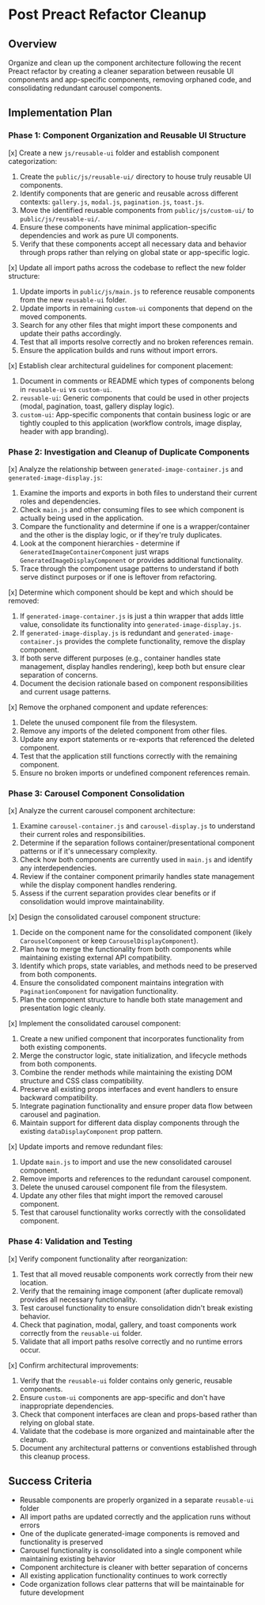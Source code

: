 # Post Preact Refactor Cleanup

## Overview
Organize and clean up the component architecture following the recent Preact refactor by creating a cleaner separation between reusable UI components and app-specific components, removing orphaned code, and consolidating redundant carousel components.

## Implementation Plan

### Phase 1: Component Organization and Reusable UI Structure
[x] Create a new `js/reusable-ui` folder and establish component categorization:
1. Create the `public/js/reusable-ui/` directory to house truly reusable UI components.
2. Identify components that are generic and reusable across different contexts: `gallery.js`, `modal.js`, `pagination.js`, `toast.js`.
3. Move the identified reusable components from `public/js/custom-ui/` to `public/js/reusable-ui/`.
4. Ensure these components have minimal application-specific dependencies and work as pure UI components.
5. Verify that these components accept all necessary data and behavior through props rather than relying on global state or app-specific logic.

[x] Update all import paths across the codebase to reflect the new folder structure:
1. Update imports in `public/js/main.js` to reference reusable components from the new `reusable-ui` folder.
2. Update imports in remaining `custom-ui` components that depend on the moved components.
3. Search for any other files that might import these components and update their paths accordingly.
4. Test that all imports resolve correctly and no broken references remain.
5. Ensure the application builds and runs without import errors.

[x] Establish clear architectural guidelines for component placement:
1. Document in comments or README which types of components belong in `reusable-ui` vs `custom-ui`.
2. `reusable-ui`: Generic components that could be used in other projects (modal, pagination, toast, gallery display logic).
3. `custom-ui`: App-specific components that contain business logic or are tightly coupled to this application (workflow controls, image display, header with app branding).

### Phase 2: Investigation and Cleanup of Duplicate Components
[x] Analyze the relationship between `generated-image-container.js` and `generated-image-display.js`:
1. Examine the imports and exports in both files to understand their current roles and dependencies.
2. Check `main.js` and other consuming files to see which component is actually being used in the application.
3. Compare the functionality and determine if one is a wrapper/container and the other is the display logic, or if they're truly duplicates.
4. Look at the component hierarchies - determine if `GeneratedImageContainerComponent` just wraps `GeneratedImageDisplayComponent` or provides additional functionality.
5. Trace through the component usage patterns to understand if both serve distinct purposes or if one is leftover from refactoring.

[x] Determine which component should be kept and which should be removed:
1. If `generated-image-container.js` is just a thin wrapper that adds little value, consolidate its functionality into `generated-image-display.js`.
2. If `generated-image-display.js` is redundant and `generated-image-container.js` provides the complete functionality, remove the display component.
3. If both serve different purposes (e.g., container handles state management, display handles rendering), keep both but ensure clear separation of concerns.
4. Document the decision rationale based on component responsibilities and current usage patterns.

[x] Remove the orphaned component and update references:
1. Delete the unused component file from the filesystem.
2. Remove any imports of the deleted component from other files.
3. Update any export statements or re-exports that referenced the deleted component.
4. Test that the application still functions correctly with the remaining component.
5. Ensure no broken imports or undefined component references remain.

### Phase 3: Carousel Component Consolidation
[x] Analyze the current carousel component architecture:
1. Examine `carousel-container.js` and `carousel-display.js` to understand their current roles and responsibilities.
2. Determine if the separation follows container/presentational component patterns or if it's unnecessary complexity.
3. Check how both components are currently used in `main.js` and identify any interdependencies.
4. Review if the container component primarily handles state management while the display component handles rendering.
5. Assess if the current separation provides clear benefits or if consolidation would improve maintainability.

[x] Design the consolidated carousel component structure:
1. Decide on the component name for the consolidated component (likely `CarouselComponent` or keep `CarouselDisplayComponent`).
2. Plan how to merge the functionality from both components while maintaining existing external API compatibility.
3. Identify which props, state variables, and methods need to be preserved from both components.
4. Ensure the consolidated component maintains integration with `PaginationComponent` for navigation functionality.
5. Plan the component structure to handle both state management and presentation logic cleanly.

[x] Implement the consolidated carousel component:
1. Create a new unified component that incorporates functionality from both existing components.
2. Merge the constructor logic, state initialization, and lifecycle methods from both components.
3. Combine the render methods while maintaining the existing DOM structure and CSS class compatibility.
4. Preserve all existing props interfaces and event handlers to ensure backward compatibility.
5. Integrate pagination functionality and ensure proper data flow between carousel and pagination.
6. Maintain support for different data display components through the existing `dataDisplayComponent` prop pattern.

[x] Update imports and remove redundant files:
1. Update `main.js` to import and use the new consolidated carousel component.
2. Remove imports and references to the redundant carousel component.
3. Delete the unused carousel component file from the filesystem.
4. Update any other files that might import the removed carousel component.
5. Test that carousel functionality works correctly with the consolidated component.

### Phase 4: Validation and Testing
[x] Verify component functionality after reorganization:
1. Test that all moved reusable components work correctly from their new location.
2. Verify that the remaining image component (after duplicate removal) provides all necessary functionality.
3. Test carousel functionality to ensure consolidation didn't break existing behavior.
4. Check that pagination, modal, gallery, and toast components work correctly from the `reusable-ui` folder.
5. Validate that all import paths resolve correctly and no runtime errors occur.

[x] Confirm architectural improvements:
1. Verify that the `reusable-ui` folder contains only generic, reusable components.
2. Ensure `custom-ui` components are app-specific and don't have inappropriate dependencies.
3. Check that component interfaces are clean and props-based rather than relying on global state.
4. Validate that the codebase is more organized and maintainable after the cleanup.
5. Document any architectural patterns or conventions established through this cleanup process.

## Success Criteria
- Reusable components are properly organized in a separate `reusable-ui` folder
- All import paths are updated correctly and the application runs without errors
- One of the duplicate generated-image components is removed and functionality is preserved
- Carousel functionality is consolidated into a single component while maintaining existing behavior
- Component architecture is cleaner with better separation of concerns
- All existing application functionality continues to work correctly
- Code organization follows clear patterns that will be maintainable for future development